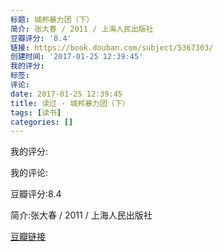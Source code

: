 ```yaml
---
标题: 城邦暴力团（下）
简介: 张大春 / 2011 / 上海人民出版社
豆瓣评分: '8.4'
链接: https://book.douban.com/subject/5367303/
创建时间: '2017-01-25 12:39:45'
我的评分:
标签:
评论:
date: 2017-01-25 12:39:45
title: 读过 - 城邦暴力团（下）
tags: [读书]
categories: []
---
```


我的评分:

我的评论:

豆瓣评分:8.4

简介:张大春 / 2011 / 上海人民出版社

[豆瓣链接](https://book.douban.com/subject/5367303/)

